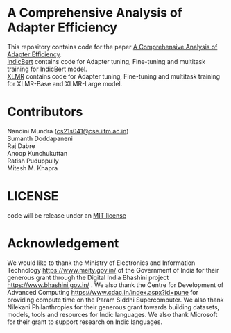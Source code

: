 # A Comprehensive Analysis of Adapter Efficiency
This repository contains code for the paper [A Comprehensive Analysis of Adapter Efficiency](https://arxiv.org/abs/2305.07491).
<br>
[IndicBert](https://github.com/AI4Bharat/adapter-efficiency/tree/main/IndicBert) contains code for Adapter tuning, Fine-tuning and multitask training for IndicBert model.
<br>
[XLMR](https://github.com/AI4Bharat/adapter-efficiency/tree/main/XLMR)  contains code for Adapter tuning, Fine-tuning and multitask training for XLMR-Base and XLMR-Large model.
<br>
# Contributors
Nandini Mundra  (cs21s041@cse.iitm.ac.in)
<br>
Sumanth Doddapaneni
<br>
Raj Dabre
<br>
Anoop Kunchukuttan
<br>
Ratish Puduppully
<br>
Mitesh M. Khapra
<br>
# LICENSE
code will be release under an [MIT license](https://github.com/ai4bharat/IndicBERT/blob/main/LICENSE)
# Acknowledgement
We would like to thank the Ministry of Electronics and Information Technology https://www.meity.gov.in/ of the Government of India for their generous grant through the Digital India Bhashini project https://www.bhashini.gov.in/ . We also thank the Centre for Development of Advanced Computing  https://www.cdac.in/index.aspx?id=pune  for providing compute time on the Param Siddhi Supercomputer. We also thank Nilekani Philanthropies for their generous grant towards building datasets, models, tools and resources for Indic languages. We also thank Microsoft for their grant to support research on Indic languages.
